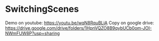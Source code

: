 # SwitchingScenes
Demo on youtube: https://youtu.be/wqN8RquBLjA
Copy on google drive: https://drive.google.com/drive/folders/1HpnVQZO8B9qybUCb0om-JOI-NWmFUW8P?usp=sharing
